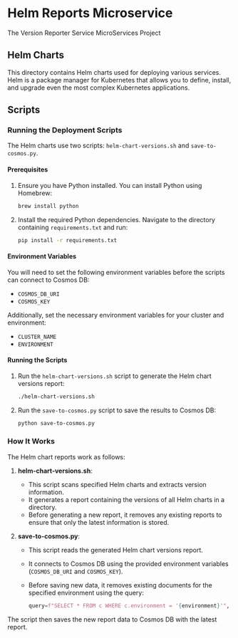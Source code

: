 # Helm Reports Microservice

The Version Reporter Service MicroServices Project

## Helm Charts

This directory contains Helm charts used for deploying various services. Helm is a package manager for Kubernetes that allows you to define, install, and upgrade even the most complex Kubernetes applications.

## Scripts

### Running the Deployment Scripts

The Helm charts use two scripts: `helm-chart-versions.sh` and `save-to-cosmos.py`.

#### Prerequisites

1. Ensure you have Python installed. You can install Python using Homebrew:

    ```sh
    brew install python
    ```

2. Install the required Python dependencies. Navigate to the directory containing `requirements.txt` and run:

    ```sh
    pip install -r requirements.txt
    ```

#### Environment Variables

You will need to set the following environment variables before the scripts can connect to Cosmos DB:

- `COSMOS_DB_URI`
- `COSMOS_KEY`

Additionally, set the necessary environment variables for your cluster and environment:

- `CLUSTER_NAME`
- `ENVIRONMENT`

#### Running the Scripts

1. Run the `helm-chart-versions.sh` script to generate the Helm chart versions report:

    ```sh
    ./helm-chart-versions.sh
    ```
2. Run the `save-to-cosmos.py` script to save the results to Cosmos DB:

    ```sh
    python save-to-cosmos.py
    ```

### How It Works

The Helm chart reports work as follows:

1. **helm-chart-versions.sh**:
    - This script scans specified Helm charts and extracts version information.
    - It generates a report containing the versions of all Helm charts in a directory.
    - Before generating a new report, it removes any existing reports to ensure that only the latest information is stored.

2. **save-to-cosmos.py**:
    - This script reads the generated Helm chart versions report.
    - It connects to Cosmos DB using the provided environment variables (`COSMOS_DB_URI` and `COSMOS_KEY`).
    - Before saving new data, it removes existing documents for the specified environment using the query:

        ```python
        query=f"SELECT * FROM c WHERE c.environment = '{environment}'",
        ```

The script then saves the new report data to Cosmos DB with the latest report.